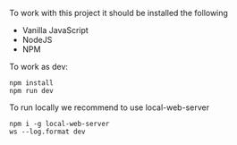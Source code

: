 To work with this project it should be installed the following

- Vanilla JavaScript
- NodeJS
- NPM


To work as dev:
```
npm install
npm run dev
```

To run locally we recommend to use local-web-server
```
npm i -g local-web-server
ws --log.format dev
```
